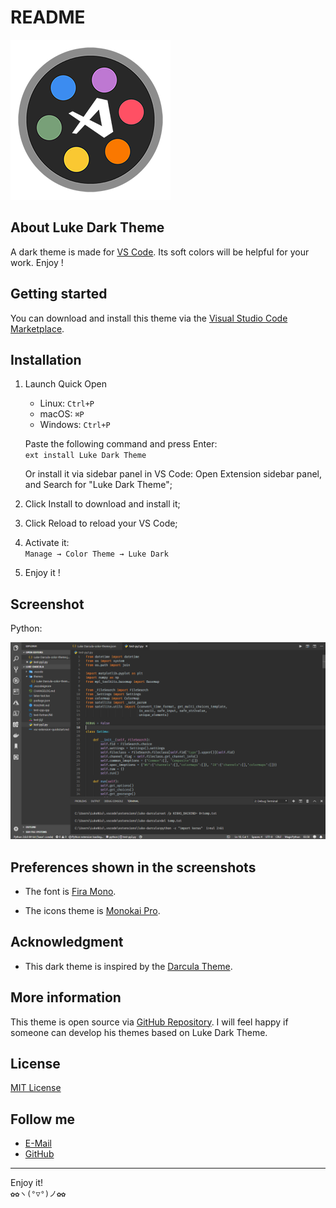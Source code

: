 # README

![LukeDark](ICON/ICON_256.png)

## About Luke Dark Theme

A dark theme is made for [VS Code](https://code.visualstudio.com/). Its soft colors will be helpful for your work. Enjoy !

## Getting started

You can download and install this theme via the [Visual Studio Code Marketplace](https://marketplace.visualstudio.com/items?itemName=ConAntares.luke-dark-theme).

## Installation

1. Launch Quick Open

   * Linux:    `Ctrl+P`
   * macOS:    `⌘P`
   * Windows:  `Ctrl+P`

    Paste the following command and press Enter:  
        ```ext install Luke Dark Theme```

    Or install it via sidebar panel in VS Code: Open Extension sidebar panel, and Search for "Luke Dark Theme";

2. Click Install to download and install it;
3. Click Reload to reload your VS Code;
4. Activate it:  
    ```Manage → Color Theme → Luke Dark```
5. Enjoy it !

## Screenshot

Python:

![Python](/Python.png)

## Preferences shown in the screenshots

* The font  is [Fira Mono](https://github.com/mozilla/Fira).

* The icons theme is [Monokai Pro](https://marketplace.visualstudio.com/items?itemName=monokai.theme-monokai-pro-vscode).

## Acknowledgment

* This dark theme is inspired by the [Darcula Theme](https://marketplace.visualstudio.com/items?itemName=rokoroku.vscode-theme-darcula).

## More information

This theme is open source via  [GitHub Repository](https://github.com/ConAntares/Luke_Dark_Theme/). I will feel happy if someone can develop his themes based on Luke Dark Theme.

## License

[MIT License](https://github.com/ConAntares/Luke_Dark_Theme/blob/master/LICENSE)

## Follow me

* [E-Mail](LukeNiu@outlook.com)
* [GitHub](Github.com/ConAntares)

------
Enjoy it!  
`✿✿ヽ(°▽°)ノ✿✿`
